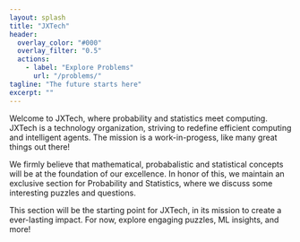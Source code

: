 ```yaml
---
layout: splash
title: "JXTech"
header:
  overlay_color: "#000"
  overlay_filter: "0.5"
  actions:
    - label: "Explore Problems"
      url: "/problems/"
tagline: "The future starts here"
excerpt: ""
---
```


Welcome to JXTech, where probability and statistics meet computing. JXTech is a technology organization, striving to redefine efficient computing and intelligent agents. The mission is a work-in-progess, like many great things out there!

We firmly believe that mathematical, probabalistic and statistical concepts will be at the foundation of our excellence. In honor of this, we maintain an exclusive section for Probability and Statistics, where we discuss some interesting puzzles and questions.

This section will be the starting point for JXTech, in its mission to create a ever-lasting impact. For now, explore engaging puzzles, ML insights, and more!